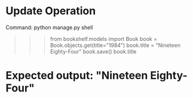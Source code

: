 # Update Operation

Command:
python manage.py shell

> > > from bookshelf.models import Book
> > > book = Book.objects.get(title="1984")
> > > book.title = "Nineteen Eighty-Four"
> > > book.save()
> > > book.title

# Expected output: "Nineteen Eighty-Four"
